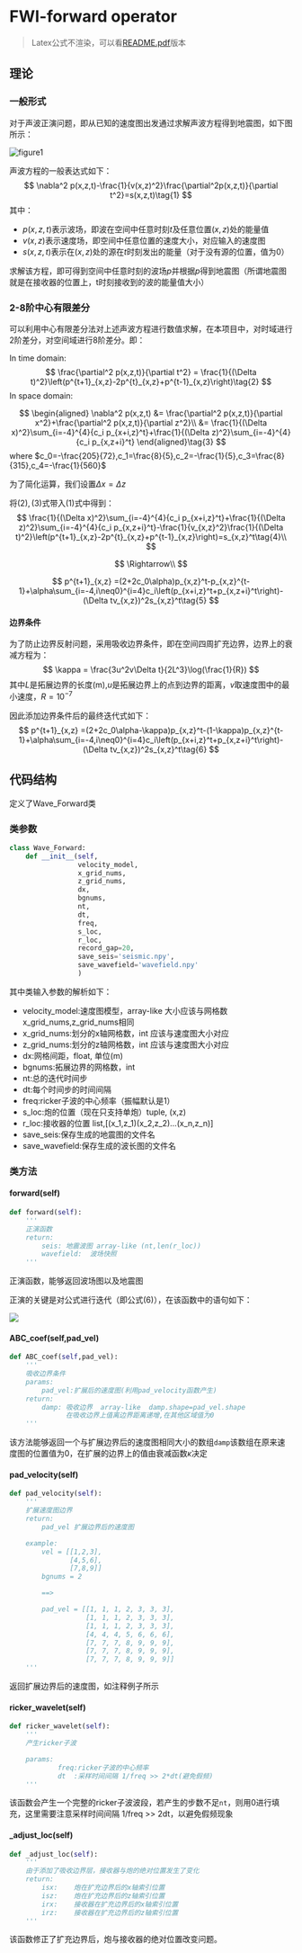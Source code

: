 # FWI-forward operator

> Latex公式不渲染，可以看[README.pdf](./README.pdf)版本

## 理论

### 一般形式

对于声波正演问题，即从已知的速度图出发通过求解声波方程得到地震图，如下图所示：

![figure1](./figures/figure1.png)

声波方程的一般表达式如下：
$$
\nabla^2 p(x,z,t)-\frac{1}{v(x,z)^2}\frac{\partial^2p(x,z,t)}{\partial t^2}=s(x,z,t)\tag{1}
$$
其中：

- $p(x,z,t)$表示波场，即波在空间中任意时刻$t$及任意位置$(x,z)$处的能量值
- $v(x,z)$表示速度场，即空间中任意位置的速度大小，对应输入的速度图
- $s(x,z,t)$表示在$(x,z)$处的源在$t$时刻发出的能量（对于没有源的位置，值为0）

求解该方程，即可得到空间中任意时刻的波场$p$并根据$p$得到地震图（所谓地震图就是在接收器的位置上，t时刻接收到的波的能量值大小）

### 2-8阶中心有限差分

可以利用中心有限差分法对上述声波方程进行数值求解，在本项目中，对时域进行2阶差分，对空间域进行8阶差分。即：

In time domain:
$$
\frac{\partial^2 p(x,z,t)}{\partial t^2} = \frac{1}{(\Delta t)^2}\left(p^{t+1}_{x,z}-2p^{t}_{x,z}+p^{t-1}_{x,z}\right)\tag{2}
$$
In space domain:

$$
\begin{aligned}
\nabla^2 p(x,z,t) 
&= \frac{\partial^2 p(x,z,t)}{\partial x^2}+\frac{\partial^2 p(x,z,t)}{\partial z^2}\\
&= \frac{1}{(\Delta x)^2}\sum_{i=-4}^{4}{c_i p_{x+i,z}^t}+\frac{1}{(\Delta z)^2}\sum_{i=-4}^{4}{c_i p_{x,z+i}^t}
\end{aligned}\tag{3}
$$
where $c_0=-\frac{205}{72},c_1=\frac{8}{5},c_2=-\frac{1}{5},c_3=\frac{8}{315},c_4=-\frac{1}{560}$

为了简化运算，我们设置$\Delta x=\Delta z$

将$(2),(3)$式带入$(1)$式中得到：
$$
\frac{1}{(\Delta x)^2}\sum_{i=-4}^{4}{c_i p_{x+i,z}^t}+\frac{1}{(\Delta z)^2}\sum_{i=-4}^{4}{c_i p_{x,z+i}^t}-\frac{1}{v_{x,z}^2}\frac{1}{(\Delta t)^2}\left(p^{t+1}_{x,z}-2p^{t}_{x,z}+p^{t-1}_{x,z}\right)=s_{x,z}^t\tag{4}\\
$$

$$
\Rightarrow\\
$$


$$
p^{t+1}_{x,z} =(2+2c_0\alpha)p_{x,z}^t-p_{x,z}^{t-1}+\alpha\sum_{i=-4,i\neq0}^{i=4}c_i\left(p_{x+i,z}^t+p_{x,z+i}^t\right)-(\Delta tv_{x,z})^2s_{x,z}^t\tag{5}
$$

#### 边界条件

为了防止边界反射问题，采用吸收边界条件，即在空间四周扩充边界，边界上的衰减方程为：
$$
\kappa = \frac{3u^2v\Delta t}{2L^3}\log(\frac{1}{R})
$$
其中$L$是拓展边界的长度(m),$u$是拓展边界上的点到边界的距离，$v$取速度图中的最小速度，$R=10^{-7}$

因此添加边界条件后的最终迭代式如下：
$$
p^{t+1}_{x,z} =(2+2c_0\alpha-\kappa)p_{x,z}^t-(1-\kappa)p_{x,z}^{t-1}+\alpha\sum_{i=-4,i\neq0}^{i=4}c_i\left(p_{x+i,z}^t+p_{x,z+i}^t\right)-(\Delta tv_{x,z})^2s_{x,z}^t\tag{6}
$$

## 代码结构

定义了Wave_Forward类

### 类参数

```python
class Wave_Forward:
    def __init__(self,
                 velocity_model,
                 x_grid_nums,
                 z_grid_nums,
                 dx,
                 bgnums,
                 nt,
                 dt,
                 freq,
                 s_loc,
                 r_loc,
                 record_gap=20,
                 save_seis='seismic.npy',
                 save_wavefield='wavefield.npy'
                 )
```

其中类输入参数的解析如下：

- velocity_model:速度图模型，array-like 大小应该与网格数x_grid_nums,z_grid_nums相同
- x_grid_nums:划分的x轴网格数，int 应该与速度图大小对应
- z_grid_nums:划分的z轴网格数，int 应该与速度图大小对应
- dx:网格间距，float, 单位(m)
- bgnums:拓展边界的网格数，int
- nt:总的迭代时间步
- dt:每个时间步的时间间隔
- freq:ricker子波的中心频率（振幅默认是1）
- s_loc:炮的位置（现在只支持单炮）tuple, (x,z)
- r_loc:接收器的位置 list,[(x_1,z_1)(x_2,z_2)...(x_n,z_n)]
- save_seis:保存生成的地震图的文件名
- save_wavefield:保存生成的波长图的文件名

### 类方法

#### forward(self)

```python
def forward(self):
    '''
    正演函数
    return: 
        seis: 地震波图 array-like (nt,len(r_loc))
        wavefield:  波场快照
    '''
```

正演函数，能够返回波场图以及地震图

正演的关键是对公式进行迭代（即公式$(6)$），在该函数中的语句如下：

![](./figures/figure2.png)

#### ABC_coef(self,pad_vel)

```python
def ABC_coef(self,pad_vel):
    '''
    吸收边界条件
    params:
        pad_vel:扩展后的速度图(利用pad_velocity函数产生)
    return:
        damp: 吸收边界  array-like  damp.shape=pad_vel.shape
              在吸收边界上值离边界距离递增,在其他区域值为0
    '''
```

该方法能够返回一个与扩展边界后的速度图相同大小的数组`damp`该数组在原来速度图的位置值为0，在扩展的边界上的值由衰减函数$\kappa$决定

#### pad_velocity(self)

```python
def pad_velocity(self):
    '''
    扩展速度图边界
    return:
        pad_vel 扩展边界后的速度图

    example:
        vel = [[1,2,3],
               [4,5,6],
               [7,8,9]]
        bgnums = 2

        ==>

        pad_vel = [[1, 1, 1, 2, 3, 3, 3],
                   [1, 1, 1, 2, 3, 3, 3],
                   [1, 1, 1, 2, 3, 3, 3],
                   [4, 4, 4, 5, 6, 6, 6],
                   [7, 7, 7, 8, 9, 9, 9],
                   [7, 7, 7, 8, 9, 9, 9],
                   [7, 7, 7, 8, 9, 9, 9]]
    '''
```

返回扩展边界后的速度图，如注释例子所示

#### ricker_wavelet(self)

```python
def ricker_wavelet(self):
    '''
    产生ricker子波

    params:   
            freq:ricker子波的中心频率
            dt  :采样时间间隔 1/freq >> 2*dt(避免假频)
    '''
```

该函数会产生一个完整的ricker子波波段，若产生的步数不足`nt`，则用0进行填充，这里需要注意采样时间间隔 1/freq >> 2dt，以避免假频现象

#### _adjust_loc(self)

```python
def _adjust_loc(self):
    '''
    由于添加了吸收边界层，接收器与炮的绝对位置发生了变化
    return:
        isx:    炮在扩充边界后的x轴索引位置
        isz:    炮在扩充边界后的z轴索引位置
        irx:    接收器在扩充边界后的x轴索引位置
        irz:    接收器在扩充边界后的z轴索引位置
    '''
```

该函数修正了扩充边界后，炮与接收器的绝对位置改变问题。



